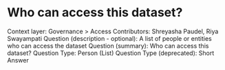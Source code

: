 # Who can access this dataset?

Context layer: Governance > Access
Contributors: Shreyasha Paudel, Riya Swayampati
Question (description - optional): A list of people or entities who can access the dataset
Question (summary): Who can access this dataset? 
Question Type: Person (List)
Question Type (deprecated): Short Answer